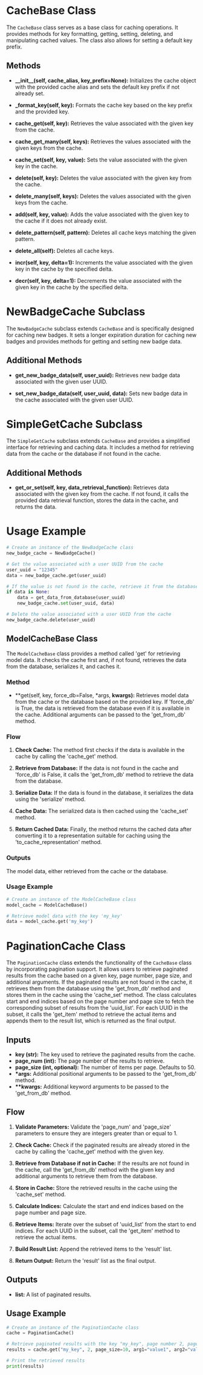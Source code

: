 # CacheBase Class

The `CacheBase` class serves as a base class for caching operations. It provides methods for key formatting, getting, setting, deleting, and manipulating cached values. The class also allows for setting a default key prefix.

## Methods

- **\_\_init\_\_(self, cache_alias, key_prefix=None):** Initializes the cache object with the provided cache alias and sets the default key prefix if not already set.

- **\_format_key(self, key):** Formats the cache key based on the key prefix and the provided key.

- **cache_get(self, key):** Retrieves the value associated with the given key from the cache.

- **cache_get_many(self, keys):** Retrieves the values associated with the given keys from the cache.

- **cache_set(self, key, value):** Sets the value associated with the given key in the cache.

- **delete(self, key):** Deletes the value associated with the given key from the cache.

- **delete_many(self, keys):** Deletes the values associated with the given keys from the cache.

- **add(self, key, value):** Adds the value associated with the given key to the cache if it does not already exist.

- **delete_pattern(self, pattern):** Deletes all cache keys matching the given pattern.

- **delete_all(self):** Deletes all cache keys.

- **incr(self, key, delta=1):** Increments the value associated with the given key in the cache by the specified delta.

- **decr(self, key, delta=1):** Decrements the value associated with the given key in the cache by the specified delta.

# NewBadgeCache Subclass

The `NewBadgeCache` subclass extends `CacheBase` and is specifically designed for caching new badges. It sets a longer expiration duration for caching new badges and provides methods for getting and setting new badge data.

## Additional Methods

- **get_new_badge_data(self, user_uuid):** Retrieves new badge data associated with the given user UUID.

- **set_new_badge_data(self, user_uuid, data):** Sets new badge data in the cache associated with the given user UUID.

# SimpleGetCache Subclass

The `SimpleGetCache` subclass extends `CacheBase` and provides a simplified interface for retrieving and caching data. It includes a method for retrieving data from the cache or the database if not found in the cache.

## Additional Methods

- **get_or_set(self, key, data_retrieval_function):** Retrieves data associated with the given key from the cache. If not found, it calls the provided data retrieval function, stores the data in the cache, and returns the data.

# Usage Example

```python
# Create an instance of the NewBadgeCache class
new_badge_cache = NewBadgeCache()

# Get the value associated with a user UUID from the cache
user_uuid = "12345"
data = new_badge_cache.get(user_uuid)

# If the value is not found in the cache, retrieve it from the database and store it in the cache
if data is None:
    data = get_data_from_database(user_uuid)
    new_badge_cache.set(user_uuid, data)

# Delete the value associated with a user UUID from the cache
new_badge_cache.delete(user_uuid)
```

## ModelCacheBase Class

The `ModelCacheBase` class provides a method called 'get' for retrieving model data. It checks the cache first and, if not found, retrieves the data from the database, serializes it, and caches it.

### Method

- **get(self, key, force_db=False, *args, **kwargs):** Retrieves model data from the cache or the database based on the provided key. If 'force_db' is True, the data is retrieved from the database even if it is available in the cache. Additional arguments can be passed to the 'get_from_db' method.

### Flow

1. **Check Cache:** The method first checks if the data is available in the cache by calling the 'cache_get' method.

2. **Retrieve from Database:** If the data is not found in the cache and 'force_db' is False, it calls the 'get_from_db' method to retrieve the data from the database.

3. **Serialize Data:** If the data is found in the database, it serializes the data using the 'serialize' method.

4. **Cache Data:** The serialized data is then cached using the 'cache_set' method.

5. **Return Cached Data:** Finally, the method returns the cached data after converting it to a representation suitable for caching using the 'to_cache_representation' method.

### Outputs

The model data, either retrieved from the cache or the database.

### Usage Example

```python
# Create an instance of the ModelCacheBase class
model_cache = ModelCacheBase()

# Retrieve model data with the key 'my_key'
data = model_cache.get('my_key')
```

# PaginationCache Class

The `PaginationCache` class extends the functionality of the `CacheBase` class by incorporating pagination support. It allows users to retrieve paginated results from the cache based on a given key, page number, page size, and additional arguments. If the paginated results are not found in the cache, it retrieves them from the database using the 'get_from_db' method and stores them in the cache using the 'cache_set' method. The class calculates start and end indices based on the page number and page size to fetch the corresponding subset of results from the 'uuid_list'. For each UUID in the subset, it calls the 'get_item' method to retrieve the actual items and appends them to the result list, which is returned as the final output.

## Inputs

- **key (str):** The key used to retrieve the paginated results from the cache.
- **page_num (int):** The page number of the results to retrieve.
- **page_size (int, optional):** The number of items per page. Defaults to 50.
- **\*args:** Additional positional arguments to be passed to the 'get_from_db' method.
- **\*\*kwargs:** Additional keyword arguments to be passed to the 'get_from_db' method.

## Flow

1. **Validate Parameters:** Validate the 'page_num' and 'page_size' parameters to ensure they are integers greater than or equal to 1.

2. **Check Cache:** Check if the paginated results are already stored in the cache by calling the 'cache_get' method with the given key.

3. **Retrieve from Database if not in Cache:** If the results are not found in the cache, call the 'get_from_db' method with the given key and additional arguments to retrieve them from the database.

4. **Store in Cache:** Store the retrieved results in the cache using the 'cache_set' method.

5. **Calculate Indices:** Calculate the start and end indices based on the page number and page size.

6. **Retrieve Items:** Iterate over the subset of 'uuid_list' from the start to end indices. For each UUID in the subset, call the 'get_item' method to retrieve the actual items.

7. **Build Result List:** Append the retrieved items to the 'result' list.

8. **Return Output:** Return the 'result' list as the final output.

## Outputs

- **list:** A list of paginated results.

## Usage Example

```python
# Create an instance of the PaginationCache class
cache = PaginationCache()

# Retrieve paginated results with the key "my_key", page number 2, page size 10, and additional arguments
results = cache.get("my_key", 2, page_size=10, arg1="value1", arg2="value2")

# Print the retrieved results
print(results)
```